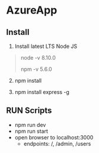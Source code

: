 # AzureApp


## Install


1) Install latest LTS Node JS

> node -v
> 8.10.0
>
> npm -v
> 5.6.0

2) npm install

3) npm install express -g

## RUN Scripts

* npm run dev
* npm run start
* open browser to localhost:3000
    * endpoints:  /, /admin, /users
